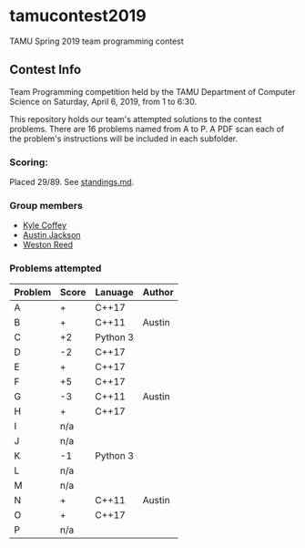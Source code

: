 # tamucontest2019
TAMU Spring 2019 team programming contest

## Contest Info
Team Programming competition held by the TAMU Department of Computer Science on Saturday, April 6, 2019, from 1 to 6:30.

This repository holds our team's attempted solutions to the contest problems. There are 16 problems named from A to P. A PDF scan each of the problem's instructions will be included in each subfolder.

### Scoring:
Placed 29/89. See [standings.md](standings.md).

### Group members
- [Kyle Coffey](https://github.com/oncontentstop)
- [Austin Jackson](https://github.com/au5ton)
- [Weston Reed](https://github.com/westonreed)

### Problems attempted

| Problem | Score | Lanuage  | Author |
|---------|-------|----------|--------|
| A       | +     | C++17    |        |
| B       | +     | C++11    | Austin |
| C       | +2    | Python 3 |        |
| D       | -2    | C++17    |        |
| E       | +     | C++17    |        |
| F       | +5    | C++17    |        |
| G       | -3    | C++11    | Austin |
| H       | +     | C++17    |        |
| I       | n/a   |          |        |
| J       | n/a   |          |        |
| K       | -1    | Python 3 |        |
| L       | n/a   |          |        |
| M       | n/a   |          |        |
| N       | +     | C++11    | Austin |
| O       | +     | C++17    |        |
| P       | n/a   |          |        |



